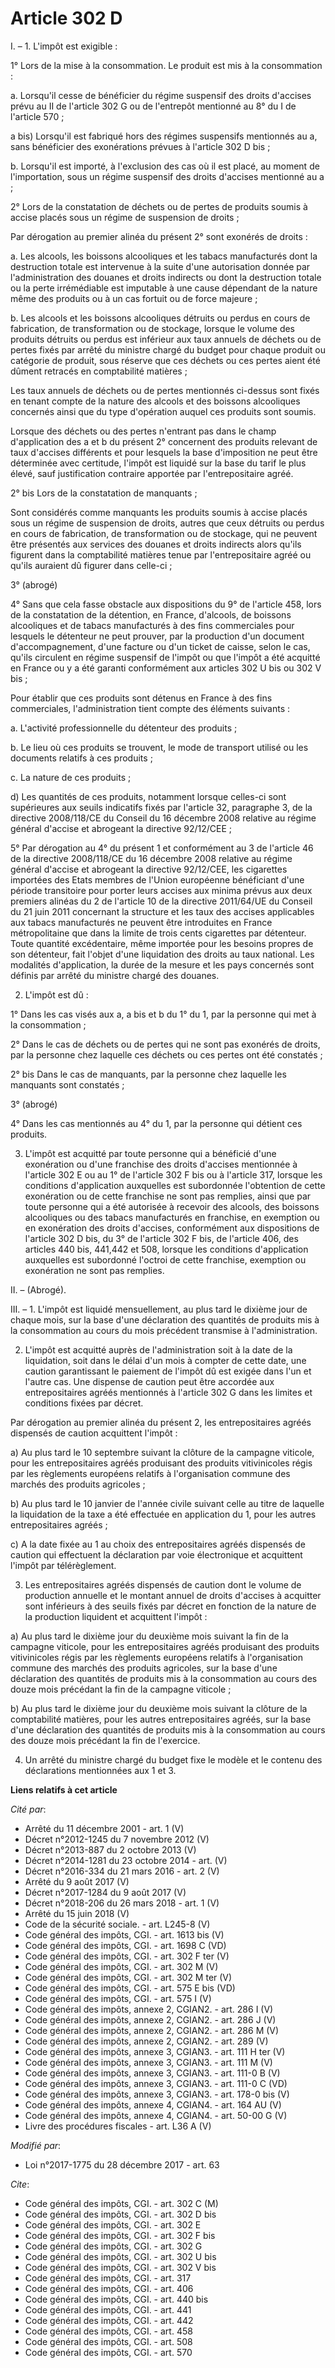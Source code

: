 # Article 302 D

I. – 1. L'impôt est exigible :

1° Lors de la mise à la consommation. Le produit est mis à la consommation :

a. Lorsqu'il cesse de bénéficier du régime suspensif des droits d'accises prévu au II de l'article 302 G ou de l'entrepôt
mentionné au 8° du I de l'article 570 ;

a bis) Lorsqu'il est fabriqué hors des régimes suspensifs mentionnés au a, sans bénéficier des exonérations prévues à
l'article 302 D bis ;

b. Lorsqu'il est importé, à l'exclusion des cas où il est placé, au moment de l'importation, sous un régime suspensif des
droits d'accises mentionné au a ;

2° Lors de la constatation de déchets ou de pertes de produits soumis à accise placés sous un régime de suspension de
droits ;

Par dérogation au premier alinéa du présent 2° sont exonérés de droits :

a. Les alcools, les boissons alcooliques et les tabacs manufacturés dont la destruction totale est intervenue à la suite
d'une autorisation donnée par l'administration des douanes et droits indirects ou dont la destruction totale ou la perte
irrémédiable est imputable à une cause dépendant de la nature même des produits ou à un cas fortuit ou de force majeure ;

b. Les alcools et les boissons alcooliques détruits ou perdus en cours de fabrication, de transformation ou de stockage,
lorsque le volume des produits détruits ou perdus est inférieur aux taux annuels de déchets ou de pertes fixés par arrêté du
ministre chargé du budget pour chaque produit ou catégorie de produit, sous réserve que ces déchets ou ces pertes aient été
dûment retracés en comptabilité matières ;

Les taux annuels de déchets ou de pertes mentionnés ci-dessus sont fixés en tenant compte de la nature des alcools et des
boissons alcooliques concernés ainsi que du type d'opération auquel ces produits sont soumis.

Lorsque des déchets ou des pertes n'entrant pas dans le champ d'application des a et b du présent 2° concernent des produits
relevant de taux d'accises différents et pour lesquels la base d'imposition ne peut être déterminée avec certitude, l'impôt
est liquidé sur la base du tarif le plus élevé, sauf justification contraire apportée par l'entrepositaire agréé.

2° bis Lors de la constatation de manquants ;

Sont considérés comme manquants les produits soumis à accise placés sous un régime de suspension de droits, autres que ceux
détruits ou perdus en cours de fabrication, de transformation ou de stockage, qui ne peuvent être présentés aux services des
douanes et droits indirects alors qu'ils figurent dans la comptabilité matières tenue par l'entrepositaire agréé ou qu'ils
auraient dû figurer dans celle-ci ;

3° (abrogé)

4° Sans que cela fasse obstacle aux dispositions du 9° de l'article 458, lors de la constatation de la détention, en France,
d'alcools, de boissons alcooliques et de tabacs manufacturés à des fins commerciales pour lesquels le détenteur ne peut
prouver, par la production d'un document d'accompagnement, d'une facture ou d'un ticket de caisse, selon le cas, qu'ils
circulent en régime suspensif de l'impôt ou que l'impôt a été acquitté en France ou y a été garanti conformément aux articles
302 U bis ou 302 V bis ;

Pour établir que ces produits sont détenus en France à des fins commerciales, l'administration tient compte des éléments
suivants :

a. L'activité professionnelle du détenteur des produits ;

b. Le lieu où ces produits se trouvent, le mode de transport utilisé ou les documents relatifs à ces produits ;

c. La nature de ces produits ;

d) Les quantités de ces produits, notamment lorsque celles-ci sont supérieures aux seuils indicatifs fixés par l'article 32,
paragraphe 3, de la directive 2008/118/CE du Conseil du 16 décembre 2008 relative au régime général d'accise et abrogeant la
directive 92/12/CEE ;

5° Par dérogation au 4° du présent 1 et conformément au 3 de l'article 46 de la directive 2008/118/CE du 16 décembre 2008
relative au régime général d'accise et abrogeant la directive 92/12/CEE, les cigarettes importées des Etats membres de
l'Union européenne bénéficiant d'une période transitoire pour porter leurs accises aux minima prévus aux deux premiers
alinéas du 2 de l'article 10 de la directive 2011/64/UE du Conseil du 21 juin 2011 concernant la structure et les taux des
accises applicables aux tabacs manufacturés ne peuvent être introduites en France métropolitaine que dans la limite de trois
cents cigarettes par détenteur. Toute quantité excédentaire, même importée pour les besoins propres de son détenteur, fait
l'objet d'une liquidation des droits au taux national. Les modalités d'application, la durée de la mesure et les pays
concernés sont définis par arrêté du ministre chargé des douanes.

2. L'impôt est dû :

1° Dans les cas visés aux a, a bis et b du 1° du 1, par la personne qui met à la consommation ;

2° Dans le cas de déchets ou de pertes qui ne sont pas exonérés de droits, par la personne chez laquelle ces déchets ou ces
pertes ont été constatés ;

2° bis Dans le cas de manquants, par la personne chez laquelle les manquants sont constatés ;

3° (abrogé)

4° Dans les cas mentionnés au 4° du 1, par la personne qui détient ces produits.

3. L'impôt est acquitté par toute personne qui a bénéficié d'une exonération ou d'une franchise des droits d'accises
mentionnée à l'article 302 E ou au 1° de l'article 302 F bis ou à l'article 317, lorsque les conditions d'application
auxquelles est subordonnée l'obtention de cette exonération ou de cette franchise ne sont pas remplies, ainsi que par toute
personne qui a été autorisée à recevoir des alcools, des boissons alcooliques ou des tabacs manufacturés en franchise, en
exemption ou en exonération des droits d'accises, conformément aux dispositions de l'article 302 D bis, du 3° de l'article
302 F bis, de l'article 406, des articles 440 bis, 441,442 et 508, lorsque les conditions d'application auxquelles est
subordonné l'octroi de cette franchise, exemption ou exonération ne sont pas remplies.

II. – (Abrogé).

III. – 1. L'impôt est liquidé mensuellement, au plus tard le dixième jour de chaque mois, sur la base d'une déclaration des
quantités de produits mis à la consommation au cours du mois précédent transmise à l'administration.

2. L'impôt est acquitté auprès de l'administration soit à la date de la liquidation, soit dans le délai d'un mois à compter
de cette date, une caution garantissant le paiement de l'impôt dû est exigée dans l'un et l'autre cas. Une dispense de
caution peut être accordée aux entrepositaires agréés mentionnés à l'article 302 G dans les limites et conditions fixées par
décret.

Par dérogation au premier alinéa du présent 2, les entrepositaires agréés dispensés de caution acquittent l'impôt :

a) Au plus tard le 10 septembre suivant la clôture de la campagne viticole, pour les entrepositaires agréés produisant des
produits vitivinicoles régis par les règlements européens relatifs à l'organisation commune des marchés des produits
agricoles ;

b) Au plus tard le 10 janvier de l'année civile suivant celle au titre de laquelle la liquidation de la taxe a été effectuée
en application du 1, pour les autres entrepositaires agréés ;

c) A la date fixée au 1 au choix des entrepositaires agréés dispensés de caution qui effectuent la déclaration par voie
électronique et acquittent l'impôt par télérèglement.

3. Les entrepositaires agréés dispensés de caution dont le volume de production annuelle et le montant annuel de droits
d'accises à acquitter sont inférieurs à des seuils fixés par décret en fonction de la nature de la production liquident et
acquittent l'impôt :

a) Au plus tard le dixième jour du deuxième mois suivant la fin de la campagne viticole, pour les entrepositaires agréés
produisant des produits vitivinicoles régis par les règlements européens relatifs à l'organisation commune des marchés des
produits agricoles, sur la base d'une déclaration des quantités de produits mis à la consommation au cours des douze mois
précédant la fin de la campagne viticole ;

b) Au plus tard le dixième jour du deuxième mois suivant la clôture de la comptabilité matières, pour les autres
entrepositaires agréés, sur la base d'une déclaration des quantités de produits mis à la consommation au cours des douze mois
précédant la fin de l'exercice.

4. Un arrêté du ministre chargé du budget fixe le modèle et le contenu des déclarations mentionnées aux 1 et 3.

**Liens relatifs à cet article**

_Cité par_:

  - Arrêté du 11 décembre 2001 - art. 1 (V)
  - Décret n°2012-1245 du 7 novembre 2012 (V)
  - Décret n°2013-887 du 2 octobre 2013 (V)
  - Décret n°2014-1281 du 23 octobre 2014 - art. (V)
  - Décret n°2016-334 du 21 mars 2016 - art. 2 (V)
  - Arrêté du 9 août 2017 (V)
  - Décret n°2017-1284 du 9 août 2017 (V)
  - Décret n°2018-206 du 26 mars 2018 - art. 1 (V)
  - Arrêté du 15 juin 2018 (V)
  - Code de la sécurité sociale. - art. L245-8 (V)
  - Code général des impôts, CGI. - art. 1613 bis (V)
  - Code général des impôts, CGI. - art. 1698 C (VD)
  - Code général des impôts, CGI. - art. 302 F ter (V)
  - Code général des impôts, CGI. - art. 302 M (V)
  - Code général des impôts, CGI. - art. 302 M ter (V)
  - Code général des impôts, CGI. - art. 575 E bis (VD)
  - Code général des impôts, CGI. - art. 575 I (V)
  - Code général des impôts, annexe 2, CGIAN2. - art. 286 I (V)
  - Code général des impôts, annexe 2, CGIAN2. - art. 286 J (V)
  - Code général des impôts, annexe 2, CGIAN2. - art. 286 M (V)
  - Code général des impôts, annexe 2, CGIAN2. - art. 289 (V)
  - Code général des impôts, annexe 3, CGIAN3. - art. 111 H ter (V)
  - Code général des impôts, annexe 3, CGIAN3. - art. 111 M (V)
  - Code général des impôts, annexe 3, CGIAN3. - art. 111-0 B (V)
  - Code général des impôts, annexe 3, CGIAN3. - art. 111-0 C (VD)
  - Code général des impôts, annexe 3, CGIAN3. - art. 178-0 bis (V)
  - Code général des impôts, annexe 4, CGIAN4. - art. 164 AU (V)
  - Code général des impôts, annexe 4, CGIAN4. - art. 50-00 G (V)
  - Livre des procédures fiscales - art. L36 A (V)

_Modifié par_:

  - Loi n°2017-1775 du 28 décembre 2017 - art. 63

_Cite_:

  - Code général des impôts, CGI. - art. 302 C (M)
  - Code général des impôts, CGI. - art. 302 D bis
  - Code général des impôts, CGI. - art. 302 E
  - Code général des impôts, CGI. - art. 302 F bis
  - Code général des impôts, CGI. - art. 302 G
  - Code général des impôts, CGI. - art. 302 U bis
  - Code général des impôts, CGI. - art. 302 V bis
  - Code général des impôts, CGI. - art. 317
  - Code général des impôts, CGI. - art. 406
  - Code général des impôts, CGI. - art. 440 bis
  - Code général des impôts, CGI. - art. 441
  - Code général des impôts, CGI. - art. 442
  - Code général des impôts, CGI. - art. 458
  - Code général des impôts, CGI. - art. 508
  - Code général des impôts, CGI. - art. 570
